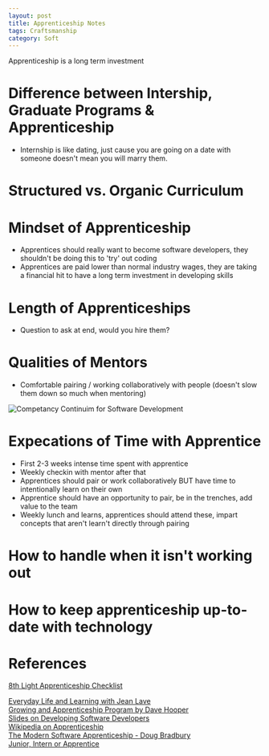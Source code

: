 ```yaml
---
layout: post
title: Apprenticeship Notes
tags: Craftsmanship
category: Soft
---
```


Apprenticeship is a long term investment 

# Difference between Intership, Graduate Programs & Apprenticeship

* Internship is like dating, just cause you are going on a date with someone doesn't mean you will marry them.

# Structured vs. Organic Curriculum

# Mindset of Apprenticeship

* Apprentices should really want to become software developers, they shouldn't be doing this to 'try' out coding  
* Apprentices are paid lower than normal industry wages, they are taking a financial hit to have a long term investment in developing skills  

# Length of Apprenticeships

* Question to ask at end, would you hire them?

# Qualities of Mentors

* Comfortable pairing / working collaboratively with people (doesn't slow them down so much when mentoring)

<img class="img-responsive" alt="Competancy Continuim for Software Development" src="{{ site.url }}/assets/images/software-competancy-continuim.jpg">

# Expecations of Time with Apprentice

* First 2-3 weeks intense time spent with apprentice  
* Weekly checkin with mentor after that
* Apprentices should pair or work collaboratively BUT have time to intentionally learn on their own  
* Apprentice should have an opportunity to pair, be in the trenches, add value to the team  
* Weekly lunch and learns, apprentices should attend these, impart concepts that aren't learn't directly through pairing

# How to handle when it isn't working out



# How to keep apprenticeship up-to-date with technology



# References

[8th Light Apprenticeship Checklist](http://dougbradbury.com/AgileAfrica.pdf)

[Everyday Life and Learning with Jean Lave](https://www.youtube.com/watch?v=FAYs46icCFs)  
[Growing and Apprenticeship Program by Dave Hooper](https://www.youtube.com/watch?v=dewCpjRXiHU)  
[Slides on Developing Software Developers](https://www.slideshare.net/redsquirrel/developing-softwaredevelopers-14010658)  
[Wikipedia on Apprenticeship](https://en.wikipedia.org/wiki/Apprenticeship)  
[The Modern Software Apprenticeship - Doug Bradbury](https://www.youtube.com/watch?v=ZKRghzP9H7M)  
[Junior, Intern or Apprentice](http://josephmastey.com/apprenticeship/2017/05/06/intern-junior-or-apprentice/)  

